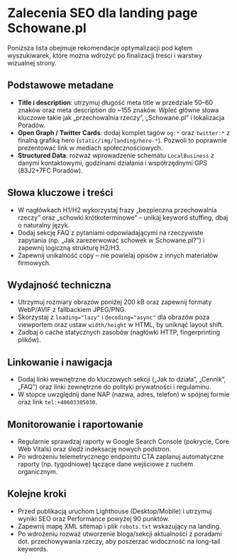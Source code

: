# Zalecenia SEO dla landing page Schowane.pl

Poniższa lista obejmuje rekomendacje optymalizacji pod kątem wyszukiwarek,
które można wdrożyć po finalizacji treści i warstwy wizualnej strony.

## Podstawowe metadane
- **Title i description**: utrzymuj długość meta title w przedziale 50–60
  znaków oraz meta description do ~155 znaków. Wpleć główne słowa kluczowe
  takie jak „przechowalnia rzeczy”, „Schowane.pl” i lokalizacja Poradów.
- **Open Graph / Twitter Cards**: dodaj komplet tagów `og:*` oraz `twitter:*`
  z finalną grafiką hero (`static/img/landing/hero-*`). Pozwoli to poprawnie
  prezentować link w mediach społecznościowych.
- **Structured Data**: rozważ wprowadzenie schematu `LocalBusiness` z danymi
  kontaktowymi, godzinami działania i współrzędnymi GPS (83J2+7FC Poradów).

## Słowa kluczowe i treści
- W nagłówkach H1/H2 wykorzystaj frazy „bezpieczna przechowalnia rzeczy” oraz
  „schowki krótkoterminowe” – unikaj keyword stuffing, dbaj o naturalny język.
- Dodaj sekcję FAQ z pytaniami odpowiadającymi na rzeczywiste zapytania
  (np. „Jak zarezerwować schowek w Schowane.pl?”) i zapewnij logiczną
  strukturę H2/H3.
- Zapewnij unikalność copy – nie powielaj opisów z innych materiałów firmowych.

## Wydajność techniczna
- Utrzymuj rozmiary obrazów poniżej 200 kB oraz zapewnij formaty WebP/AVIF
  z fallbackiem JPEG/PNG.
- Skorzystaj z `loading="lazy"` i `decoding="async"` dla obrazów poza
  viewportem oraz ustaw `width/height` w HTML, by uniknąć layout shift.
- Zadbaj o cache statycznych zasobów (nagłówki HTTP, fingerprinting plików).

## Linkowanie i nawigacja
- Dodaj linki wewnętrzne do kluczowych sekcji („Jak to działa”, „Cennik”,
  „FAQ”) oraz linki zewnętrzne do polityki prywatności i regulaminu.
- W stopce uwzględnij dane NAP (nazwa, adres, telefon) w spójnej formie oraz
  link `tel:+48603305030`.

## Monitorowanie i raportowanie
- Regularnie sprawdzaj raporty w Google Search Console (pokrycie, Core Web
  Vitals) oraz śledź indeksację nowych podstron.
- Po wdrożeniu telemetrycznego endpointu CTA zaplanuj automatyczne raporty
  (np. tygodniowe) łączące dane wejściowe z ruchem organicznym.

## Kolejne kroki
- Przed publikacją uruchom Lighthouse (Desktop/Mobile) i utrzymuj wyniki SEO
  oraz Performance powyżej 90 punktów.
- Zapewnij mapę XML sitemap i plik `robots.txt` wskazujący na landing.
- Po wdrożeniu rozważ utworzenie bloga/sekcji aktualności z poradami dot.
  przechowywania rzeczy, aby poszerzać widoczność na long-tail keywords.
